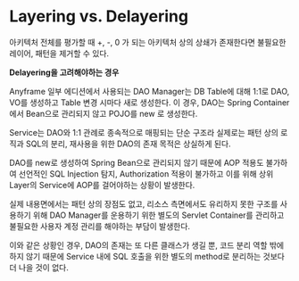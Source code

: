 # Layering vs. Delayering #

아키텍처 전체를 평가할 때 +, -, 0 가 되는 아키텍처 상의 상쇄가 존재한다면 불필요한 레이어, 패턴을 제거할 수 있다.

**Delayering을 고려해야하는 경우**

Anyframe 일부 에디션에서 사용되는 DAO Manager는 DB Table에 대해 1:1로 DAO, VO를 생성하고 Table 변경 시마다 새로 생성한다.
이 경우, DAO는 Spring Container에서 Bean으로 관리되지 않고 POJO를 new 로 생성한다.

Service는 DAO와 1:1 관례로 종속적으로 매핑되는 단순 구조라
실제로는 패턴 상의 로직과 SQL의 분리, 재사용을 위한 DAO의 존재 목적은 상실하게 된다.

DAO를 new로 생성하여 Spring Bean으로 관리되지 않기 때문에 AOP 적용도 불가하여 선언적인 SQL Injection 탐지, Authorization 적용이 불가하고 이를 위해 상위 Layer의 Service에 AOP를 걸어야하는 상황이 발생한다.

실제 내용면에서는 패턴 상의 장점도 없고, 리소스 측면에서도 유리하지 못한 구조를 사용하기 위해
DAO Manager를 운용하기 위한 별도의 Servlet Container를 관리하고 불필요한 사용자 계정 관리를 해야하는 부담이 발생한다.

이와 같은 상황인 경우, DAO의 존재는 또 다른 클래스가 생길 뿐, 코드 분리 역할 밖에 하지 않기 때문에 Service 내에 SQL 호출을 위한 별도의 method로 분리하는 것보다 더 나을 것이 없다.